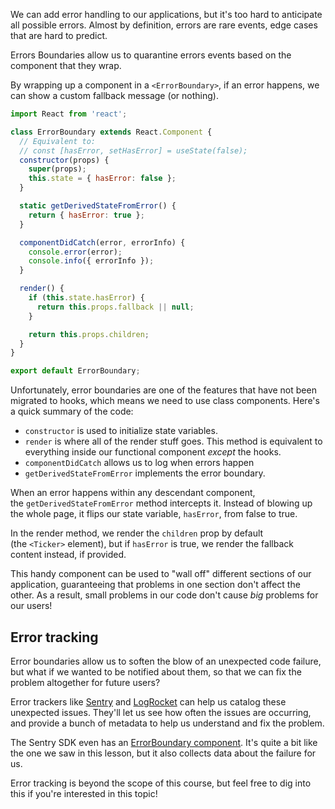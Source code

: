 We can add error handling to our applications, but it's too hard to anticipate all possible errors. Almost by definition, errors are rare events, edge cases that are hard to predict.

Errors Boundaries allow us to quarantine errors events based on the component that they wrap.

By wrapping up a component in a `<ErrorBoundary>`, if an error happens, we can show a custom fallback message (or nothing).

```jsx
import React from 'react';

class ErrorBoundary extends React.Component {
  // Equivalent to:
  // const [hasError, setHasError] = useState(false);
  constructor(props) {
    super(props);
    this.state = { hasError: false };
  }

  static getDerivedStateFromError() {
    return { hasError: true };
  }

  componentDidCatch(error, errorInfo) {
    console.error(error);
    console.info({ errorInfo });
  }

  render() {
    if (this.state.hasError) {
      return this.props.fallback || null;
    }

    return this.props.children;
  }
}

export default ErrorBoundary;

```

Unfortunately, error boundaries are one of the features that have not been migrated to hooks, which means we need to use class components. Here's a quick summary of the code:

-   `constructor` is used to initialize state variables.
-   `render` is where all of the render stuff goes. This method is equivalent to everything inside our functional component _except_ the hooks.
-   `componentDidCatch` allows us to log when errors happen
-   `getDerivedStateFromError` implements the error boundary.

When an error happens within any descendant component, the `getDerivedStateFromError` method intercepts it. Instead of blowing up the whole page, it flips our state variable, `hasError`, from false to true.

In the render method, we render the `children` prop by default (the `<Ticker>` element), but if `hasError` is true, we render the fallback content instead, if provided.

This handy component can be used to "wall off" different sections of our application, guaranteeing that problems in one section don't affect the other. As a result, small problems in our code don't cause _big_ problems for our users!

## Error tracking

Error boundaries allow us to soften the blow of an unexpected code failure, but what if we wanted to be notified about them, so that we can fix the problem altogether for future users?

Error trackers like [Sentry](https://sentry.io/) and [LogRocket](https://logrocket.com/) can help us catalog these unexpected issues. They'll let us see how often the issues are occurring, and provide a bunch of metadata to help us understand and fix the problem.

The Sentry SDK even has an [ErrorBoundary component](https://docs.sentry.io/platforms/javascript/guides/react/features/error-boundary/). It's quite a bit like the one we saw in this lesson, but it also collects data about the failure for us.

Error tracking is beyond the scope of this course, but feel free to dig into this if you're interested in this topic!